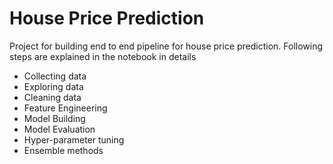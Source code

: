 # House Price Prediction
Project for building end to end pipeline for house price prediction. Following steps are explained in the notebook in details

- Collecting data
- Exploring data
- Cleaning data
- Feature Engineering
- Model Building
- Model Evaluation
- Hyper-parameter tuning
- Ensemble methods
